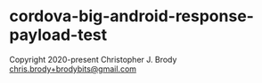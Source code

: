 # cordova-big-android-response-payload-test

Copyright 2020-present Christopher J. Brody <chris.brody+brodybits@gmail.com>
